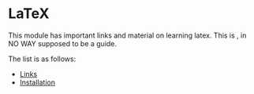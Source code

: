 # LaTeX

This module has important links and material on learning latex. This is , in NO WAY supposed to be a guide.
  
  
The list is as follows:

* [Links](./links.md)
* [Installation](./installation.md)
